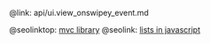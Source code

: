 @link: api/ui.view_onswipey_event.md

@seolinktop: [mvc library](https://webix.com)
@seolink: [lists in javascript](https://webix.com/widget/list/)